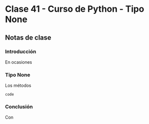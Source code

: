 # Clase 41 - Curso de Python - Tipo None

## Notas de clase

### Introducción
En ocasiones 

### Tipo None

Los métodos 

`code`



### Conclusión 

Con 